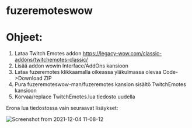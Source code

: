 # fuzeremoteswow

# Ohjeet:
1. Lataa Twitch Emotes addon https://legacy-wow.com/classic-addons/twitchemotes-classic/
2. Lisää addon wowin Interface/AddOns kansioon
3. Lataa fuzeremotes klikkaamalla oikeassa yläkulmassa olevaa Code->Download ZIP
4. Pura fuzeremoteswow-man/fuzeremotes kansion sisältö TwitchEmotes kansioon
5. Korvaa/replace TwitchEmotes.lua tiedosto uudella

Erona lua tiedostossa vain seuraavat lisäykset:

![Screenshot from 2021-12-04 11-08-12](https://user-images.githubusercontent.com/61576850/144704024-7427598f-4e0e-4a18-bb01-f01261f89fa4.png)
